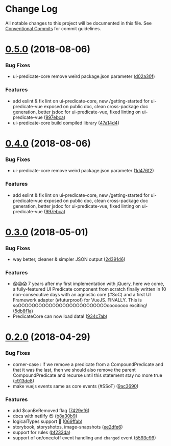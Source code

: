 # Change Log

All notable changes to this project will be documented in this file.
See [Conventional Commits](https://conventionalcommits.org) for commit guidelines.

<a name="0.5.0"></a>
# [0.5.0](https://github.com/FGRibreau/ui-predicate/compare/ui-predicate-core@0.3.0...ui-predicate-core@0.5.0) (2018-08-06)


### Bug Fixes

* ui-predicate-core remove weird package.json parameter ([d02a30f](https://github.com/FGRibreau/ui-predicate/commit/d02a30f))


### Features

* add eslint & fix lint on ui-predicate-core, new /getting-started for ui-predicate-vue exposed on public doc, clean cross-package doc generation, better jsdoc for ui-predicate-vue, fixed linting on ui-predicate-vue ([997ebca](https://github.com/FGRibreau/ui-predicate/commit/997ebca))
* ui-predicate-core build compiled library ([47a14d4](https://github.com/FGRibreau/ui-predicate/commit/47a14d4))




<a name="0.4.0"></a>
# [0.4.0](https://github.com/FGRibreau/ui-predicate/compare/ui-predicate-core@0.3.0...ui-predicate-core@0.4.0) (2018-08-06)


### Bug Fixes

* ui-predicate-core remove weird package.json parameter ([1d476f2](https://github.com/FGRibreau/ui-predicate/commit/1d476f2))


### Features

* add eslint & fix lint on ui-predicate-core, new /getting-started for ui-predicate-vue exposed on public doc, clean cross-package doc generation, better jsdoc for ui-predicate-vue, fixed linting on ui-predicate-vue ([997ebca](https://github.com/FGRibreau/ui-predicate/commit/997ebca))




<a name="0.3.0"></a>
# [0.3.0](https://github.com/FGRibreau/ui-predicate/compare/ui-predicate-core@0.2.0...ui-predicate-core@0.3.0) (2018-05-01)


### Bug Fixes

* way better, cleaner & simpler JSON output ([2d391d6](https://github.com/FGRibreau/ui-predicate/commit/2d391d6))


### Features

* 😱😱😱 7 years after my first implementation with jQuery, here we come, a fully-featured UI Predicate component from scratch finally written in 10 non-consecutive days with an agnostic core (#SoC) and a first UI Framework adapter (#futurproof) for VueJS. FINALLY. This is soOOOOOOOOOOOOOOOOOOOOOOOOOOoooooooo exciting! ([5db8f1a](https://github.com/FGRibreau/ui-predicate/commit/5db8f1a))
* PredicateCore can now load data! ([934c7ab](https://github.com/FGRibreau/ui-predicate/commit/934c7ab))




<a name="0.2.0"></a>
# [0.2.0](https://github.com/FGRibreau/ui-predicate/compare/ui-predicate-core@0.1.0...ui-predicate-core@0.2.0) (2018-04-29)


### Bug Fixes

* corner-case : if we remove a predicate from a CompoundPredicate and that it was the last, then we should also remove the parent CompoundPredicate and recurse until this statement stay no more true ([c913de8](https://github.com/FGRibreau/ui-predicate/commit/c913de8))
* make vuejs events same as core events (#SSoT) ([9ac3690](https://github.com/FGRibreau/ui-predicate/commit/9ac3690))


### Features

* add $canBeRemoved flag ([7429ef6](https://github.com/FGRibreau/ui-predicate/commit/7429ef6))
* docs with netlify 😍 ([b8a30b9](https://github.com/FGRibreau/ui-predicate/commit/b8a30b9))
* logicalTypes support 🎉 ([069ffab](https://github.com/FGRibreau/ui-predicate/commit/069ffab))
* storybook, storyshotos, image-snapshots ([ee2dfe6](https://github.com/FGRibreau/ui-predicate/commit/ee2dfe6))
* support for rules ([bf233da](https://github.com/FGRibreau/ui-predicate/commit/bf233da))
* support of on/once/off event handling and `changed` event ([5593c99](https://github.com/FGRibreau/ui-predicate/commit/5593c99))
